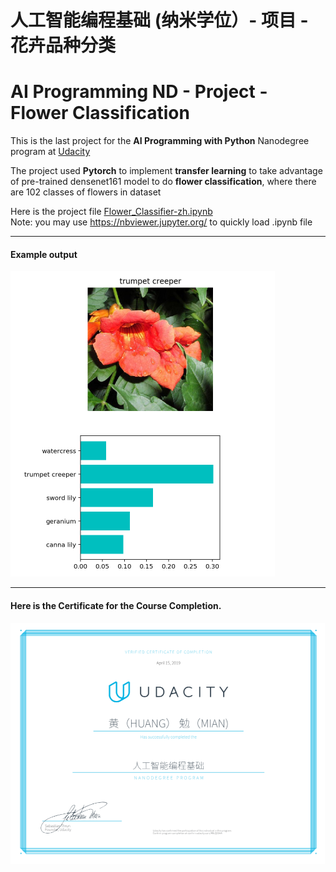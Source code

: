 # 人工智能编程基础 (纳米学位）- 项目 - 花卉品种分类 
# AI Programming ND - Project - Flower Classification

[//]: # (Image References)
[image1]: ./example.png
[image2]: ./20190415-Certificate.png

This is the last project for the **AI Programming with Python** Nanodegree program at [Udacity](https://cn.udacity.com/course/ai-programming-python-nanodegree--nd089-cn-basic)

The project used **Pytorch** to implement **transfer learning** to take advantage of pre-trained densenet161 model to do **flower classification**, where there are 102 classes of flowers in dataset

Here is the project file [Flower_Classifier-zh.ipynb](Flower_Classifier-zh.ipynb)   
Note:  you may use https://nbviewer.jupyter.org/ to quickly load .ipynb file

---
#### Example output 

![alt text][image1]

---
#### Here is the Certificate for the Course Completion.
![alt text][image2]
